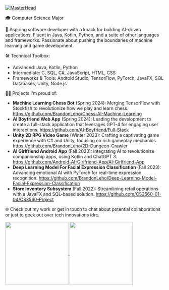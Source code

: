 [![MasterHead](https://cdn.discordapp.com/attachments/807009143176822803/1218055096479256606/banner_1.png?ex=66064535&is=65f3d035&hm=e818d9423640c4609c0d34dfdbafcbc0726da36dbe59b3e89481fddcfc55eea7&)](https://github.com/BrandonLeho)

🎓 Computer Science Major

🚀 Aspiring software developer with a knack for building AI-driven applications. Fluent in Java, Kotlin, Python, and a suite of other languages and frameworks. Passionate about pushing the boundaries of machine learning and game development.

🛠️ Technical Toolbox:
- Advanced: Java, Kotlin, Python
- Intermediate: C, SQL, C#, JavaScript, HTML, CSS
- Frameworks & Tools: Android Studio, TensorFlow, PyTorch, JavaFX, SQL Databases, Unity, Node.js

👨‍💻 Projects I'm proud of:
- **Machine Learning Chess Bot** (Spring 2024): Merging TensorFlow with Stockfish to revolutionize how we play and learn chess. https://github.com/BrandonLeho/Chess-AI-Machine-Learning
- **AI Boyfriend Web App** (Spring 2024): Leading the development to create a full-stack application that leverages GPT-4 for engaging user interactions. https://github.com/AI-Boyfriend/Full-Stack
- **Unity 2D RPG Video Game** (Winter 2023): Crafting a captivating game experience with C# and Unity, focusing on rich gameplay mechanics. https://github.com/BrandonLeho/2D-Dungeon-Crawler
- **AI Girlfriend Android App** (Fall 2023): Integrating AI to revolutionize companionship apps, using Kotlin and ChatGPT 3. https://github.com/Android-AI-Girlfriend-App/AI-Girlfriend-App
- **Deep Learning Model For Facial Expression Classification** (Fall 2023): Advancing emotional AI with PyTorch for real-time expression recognition. https://github.com/BrandonLeho/Deep-Learning-Model-Facial-Expression-Classification
- **Store Inventory Subsystem** (Fall 2022): Streamlining retail operations with a JavaFX and SQL-based solution. https://github.com/CS3560-01-04/CS3560-Project

🌐 Check out my work or get in touch to chat about potential collaborations or just to geek out over tech innovations idrc.


<a href="https://github.com/BrandonLeho/convoychat">
  <img height=200 align="center" src="https://github-readme-stats.vercel.app/api/top-langs?username=BrandonLeho&layout=compact&langs_count=8&card_width=320" />
</a>
<a href="https://github.com/BrandonLeho/github-readme-stats">
  <img height=200 align="center" src="https://github-readme-streak-stats.herokuapp.com/?user=BrandonLeho" />
</a>
